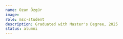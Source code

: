 ```yaml
---
name: Ozan Özgür 
image: 
role: msc-student
description: Graduated with Master's Degree, 2025
status: alumni
---
```

